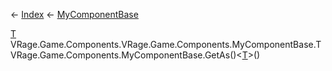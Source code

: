 ← [Index](Api-Index) ← [MyComponentBase](VRage.Game.Components.MyComponentBase)

[T]() VRage.Game.Components.VRage.Game.Components.MyComponentBase.T VRage.Game.Components.MyComponentBase.GetAs<T>()<[T]()>()